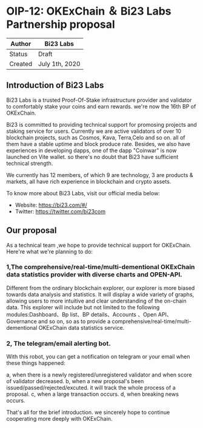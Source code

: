 # OIP-12: OKExChain ＆ Bi23 Labs Partnership proposal

| Author        | Bi23 Labs      |
| ------------- | -------------  |
| Status        | Draft          |
| Created       | July 1th, 2020 |

## Introduction of Bi23 Labs

Bi23 Labs is a trusted Proof-Of-Stake infrastructure provider and validator to comfortably stake your coins and earn rewards. we're now the 16th BP of OKExChain. 

Bi23 is committed to providing technical support for promosing projects and staking service for users. Currently we are active validators of over 10 blockchain projects, such as Cosmos, Kava, Terra,Celo and so on. all of them have a stable uptime and block produce rate. Besides, we also have experiences in developing dapps, one of the dapp "Coinwar" is now launched on Vite wallet. so there's no doubt that Bi23 have sufficient technical strength.

We currently has 12 members, of which 9 are technology, 3 are products & markets, all have rich experience in blockchain and crypto assets.

To know more about Bi23 Labs, visit our official media below:

* Website: https://bi23.com/#/
* Twitter: https://twitter.com/bi23com

## Our proposal

As a technical team ,we hope to provide technical support for OKExChain. Here're what we're planning to do:

### 1,The comprehensive/real-time/multi-dementional OKExChain data statistics provider with diverse charts and OPEN-API.

Different from the ordinary blockchain explorer, our explorer is more biased towards data analysis and statistics. It will display a wide variety of graphs, allowing 
users to more intuitive and clear understanding of the on-chain data. This explorer will include but not limited to the following modules:Dashboard、Bp list、BP details、Accounts 、Open API、Governance and so on, so as to provide a comprehensive/real-time/multi-dementional OKExChain data statistics service.

### 2, The telegram/email alerting bot.

With this robot, you can get a notification on telegram or your email when these things happened:

a, when there is a newly registered/unregistered validator and when score of validator decreased.
b, when a new proposal's been issued/passed/rejected/excuted. it will track the whole process of a proposal.
c, when a large transaction occurs. 
d, when breaking news occurs.

That's all for the brief introduction. we sincerely hope to continue cooperating more deeply with OKExChain.
